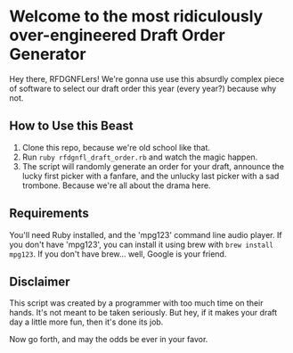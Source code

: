 # Welcome to the most ridiculously over-engineered Draft Order Generator

Hey there, RFDGNFLers! We're gonna use use this absurdly complex piece of software to select our draft order this year (every year?) because why not.

## How to Use this Beast

1. Clone this repo, because we're old school like that.
2. Run `ruby rfdgnfl_draft_order.rb` and watch the magic happen.
3. The script will randomly generate an order for your draft, announce the lucky first picker with a fanfare, and the unlucky last picker with a sad trombone. Because we're all about the drama here.

## Requirements

You'll need Ruby installed, and the 'mpg123' command line audio player. If you don't have 'mpg123', you can install it using brew with `brew install mpg123`. If you don't have brew... well, Google is your friend.

## Disclaimer

This script was created by a programmer with too much time on their hands. It's not meant to be taken seriously. But hey, if it makes your draft day a little more fun, then it's done its job.

Now go forth, and may the odds be ever in your favor.
